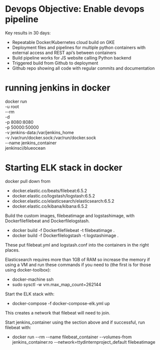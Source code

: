 # Devops Objective: Enable devops pipeline
Key results in 30 days:
- Repeatable Docker/Kubernetes cloud build on GKE
- Deployment files and pipelines for multiple python containers with external access and REST api’s between containers
- Build pipeline works for JS website calling Python backend
- Triggered build from Github to deployment
- Github repo showing all code with regular commits and documentation

# running jenkins in docker
docker run \
  -u root \
  --rm \
  -d \
  -p 8080:8080 \
  -p 50000:50000 \
  -v jenkins-data:/var/jenkins_home \
  -v /var/run/docker.sock:/var/run/docker.sock \
  --name jenkins_container \
  jenkinsci/blueocean
  
  # Starting ELK stack in docker
  docker pull down from
  - docker.elastic.co/beats/filebeat:6.5.2
  - docker.elastic.co/logstash/logstash:6.5.2
  - docker.elastic.co/elasticsearch/elasticsearch:6.5.2
  - docker.elastic.co/kibana/kibana:6.5.2
  
  Build the custom images, filebeatimage and logstashimage, with Dockerfilefilebeat and Dockerfilelogstash.
  - docker build -f Dockerfilefilebeat -t filebeatimage .
  - docker build -f Dockerfilelogstash -t logstashimage .
  
  These put filebeat.yml and logstash.conf into the containers in the right places.
  
  
  Elasticsearch requires more than 1GB of RAM so increase the memory if using a VM and run these commands if you need to (the first is for those using docker-toolbox):
  - docker-machine ssh
  - sudo sysctl -w vm.max_map_count=262144
  
  
  Start the ELK stack with:
  - docker-compose -f docker-compose-elk.yml up
  
  This creates a network that filebeat will need to join.
  
  
  Start jenkins_container using the section above and if successful, run filebeat with:
  - docker run --rm --name filebeat_container --volumes-from jenkins_container:ro --network=ttydinternproject_default filebeatimage
